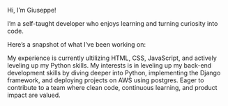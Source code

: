Hi, I’m Giuseppe!

I’m a self-taught developer who enjoys learning and turning curiosity into code.

Here’s a snapshot of what I’ve been working on:

My experience is currently ultilizing HTML, CSS, JavaScript, and actively leveling up my Python skills.
My interests is in leveling up my back-end development skills by diving deeper into Python, implementing the Django framework, and deploying projects on AWS using postgres.
Eager to contribute to a team where clean code, continuous learning, and product impact are valued.
